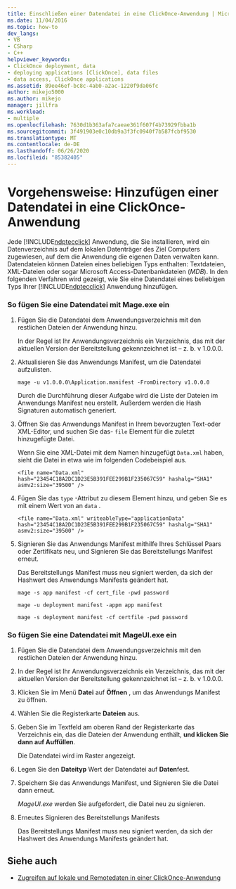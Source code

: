 ```yaml
---
title: Einschließen einer Datendatei in eine ClickOnce-Anwendung | Microsoft-Dokumentation
ms.date: 11/04/2016
ms.topic: how-to
dev_langs:
- VB
- CSharp
- C++
helpviewer_keywords:
- ClickOnce deployment, data
- deploying applications [ClickOnce], data files
- data access, ClickOnce applications
ms.assetid: 89ee46ef-bc8c-4ab0-a2ac-1220f9da06fc
author: mikejo5000
ms.author: mikejo
manager: jillfra
ms.workload:
- multiple
ms.openlocfilehash: 7630d1b363afa7caeae361f607f4b73929fbba1b
ms.sourcegitcommit: 3f491903e0c10db9a3f3fc0940f7b587fcbf9530
ms.translationtype: MT
ms.contentlocale: de-DE
ms.lasthandoff: 06/26/2020
ms.locfileid: "85382405"
---
```

# <a name="how-to-include-a-data-file-in-a-clickonce-application"></a>Vorgehensweise: Hinzufügen einer Datendatei in eine ClickOnce-Anwendung
Jede [!INCLUDE[ndptecclick](../deployment/includes/ndptecclick_md.md)] Anwendung, die Sie installieren, wird ein Datenverzeichnis auf dem lokalen Datenträger des Ziel Computers zugewiesen, auf dem die Anwendung die eigenen Daten verwalten kann. Datendateien können Dateien eines beliebigen Typs enthalten: Textdateien, XML-Dateien oder sogar Microsoft Access-Datenbankdateien (*MDB*). In den folgenden Verfahren wird gezeigt, wie Sie eine Datendatei eines beliebigen Typs Ihrer [!INCLUDE[ndptecclick](../deployment/includes/ndptecclick_md.md)] Anwendung hinzufügen.

### <a name="to-include-a-data-file-by-using-mageexe"></a>So fügen Sie eine Datendatei mit Mage.exe ein

1. Fügen Sie die Datendatei dem Anwendungsverzeichnis mit den restlichen Dateien der Anwendung hinzu.

    In der Regel ist Ihr Anwendungsverzeichnis ein Verzeichnis, das mit der aktuellen Version der Bereitstellung gekennzeichnet ist – z. b. v 1.0.0.0.

2. Aktualisieren Sie das Anwendungs Manifest, um die Datendatei aufzulisten.

    `mage -u v1.0.0.0\Application.manifest -FromDirectory v1.0.0.0`

    Durch die Durchführung dieser Aufgabe wird die Liste der Dateien im Anwendungs Manifest neu erstellt. Außerdem werden die Hash Signaturen automatisch generiert.

3. Öffnen Sie das Anwendungs Manifest in Ihrem bevorzugten Text-oder XML-Editor, und suchen Sie das- `file` Element für die zuletzt hinzugefügte Datei.

    Wenn Sie eine XML-Datei mit dem Namen hinzugefügt `Data.xml` haben, sieht die Datei in etwa wie im folgenden Codebeispiel aus.

   `<file name="Data.xml" hash="23454C18A2DC1D23E5B391FEE299B1F235067C59" hashalg="SHA1" asmv2:size="39500" />`

4. Fügen Sie das `type` -Attribut zu diesem Element hinzu, und geben Sie es mit einem Wert von an `data` .

   `<file name="Data.xml" writeableType="applicationData" hash="23454C18A2DC1D23E5B391FEE299B1F235067C59" hashalg="SHA1" asmv2:size="39500" />`

5. Signieren Sie das Anwendungs Manifest mithilfe Ihres Schlüssel Paars oder Zertifikats neu, und Signieren Sie das Bereitstellungs Manifest erneut.

    Das Bereitstellungs Manifest muss neu signiert werden, da sich der Hashwert des Anwendungs Manifests geändert hat.

    `mage -s app manifest -cf cert_file -pwd password`

    `mage -u deployment manifest -appm app manifest`

    `mage -s deployment manifest -cf certfile -pwd password`

### <a name="to-include-a-data-file-by-using-mageuiexe"></a>So fügen Sie eine Datendatei mit MageUI.exe ein

1. Fügen Sie die Datendatei dem Anwendungsverzeichnis mit den restlichen Dateien der Anwendung hinzu.

2. In der Regel ist Ihr Anwendungsverzeichnis ein Verzeichnis, das mit der aktuellen Version der Bereitstellung gekennzeichnet ist – z. b. v 1.0.0.0.

3. Klicken Sie im Menü **Datei** auf **Öffnen** , um das Anwendungs Manifest zu öffnen.

4. Wählen Sie die Registerkarte **Dateien** aus.

5. Geben Sie im Textfeld am oberen Rand der Registerkarte das Verzeichnis ein, das die Dateien der Anwendung enthält, **und klicken Sie dann auf Auffüllen**.

     Die Datendatei wird im Raster angezeigt.

6. Legen Sie den **Dateityp** Wert der Datendatei auf **Daten**fest.

7. Speichern Sie das Anwendungs Manifest, und Signieren Sie die Datei dann erneut.

     *MageUI.exe* werden Sie aufgefordert, die Datei neu zu signieren.

8. Erneutes Signieren des Bereitstellungs Manifests

     Das Bereitstellungs Manifest muss neu signiert werden, da sich der Hashwert des Anwendungs Manifests geändert hat.

## <a name="see-also"></a>Siehe auch
- [Zugreifen auf lokale und Remotedaten in einer ClickOnce-Anwendung](../deployment/accessing-local-and-remote-data-in-clickonce-applications.md)